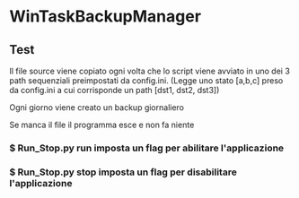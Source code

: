 # WinTaskBackupManager

## Test
Il file source viene copiato ogni volta che lo script viene avviato in uno dei 3 path sequenziali preimpostati da config.ini.
(Legge uno stato [a,b,c] preso da config.ini a cui corrisponde un path [dst1, dst2, dst3])

Ogni giorno viene creato un backup giornaliero

Se manca il file il programma esce e non fa niente

### $ Run_Stop.py run imposta un flag per abilitare l'applicazione
### $ Run_Stop.py stop imposta un flag per disabilitare l'applicazione
